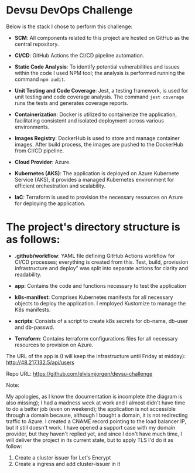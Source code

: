 
# Devsu DevOps Challenge

Below is the stack I chose to perform this challenge:

* **SCM**: All components related to this project are hosted on GitHub as the central repository.

* **CI/CD**: GitHub Actions the CI/CD pipeline automation.

* **Static Code Analysis**: To identify potential vulnerabilities and issues within the code I used NPM tool; the analysis is performed running the command `npm audit`.

* **Unit Testing and Code Coverage**: Jest, a testing framework, is used for unit testing and code coverage analysis. The command `jest coverage` runs the tests and generates coverage reports.

* **Containerization**: Docker is utilized to containerize the application, facilitating consistent and isolated deployment across various environments.

* **Images Registry**: DockerHub is used to store and manage container images. After build process, the images are pushed to the DockerHub from CI/CD pipeline.

* **Cloud Provider**: Azure.

* **Kubernetes (AKS)**: The application is deployed on Azure Kubernete Service (AKS), it provides a managed Kubernetes environment for efficient orchestration and scalability.

* **IaC**: Terraform is used to provision the necessary resources on Azure for deploying the application.

# The project's directory structure is as follows:

* **.github/workflow**: YAML file defining GitHub Actions workflow for CI/CD processes; everything is created from this. Test, build, provission infrastructure and deploy" was split into separate actions for clarity and readability.

* **app**: Contains the code and functions necessary to test the application

* **k8s-manifest**: Comprises Kubernetes manifests for all necessary objects to deploy the application. I employed Kustomize to manage the K8s manifests.

* **scripts**: Consists of a script to create k8s secrets for db-name, db-user and db-passwd.

* **Terraform**: Contains terraform configurations files for all necessary resources to provision on Azure.


The URL of the app is (I will keep the infrastructure until Friday at midday):
http://48.217.132.5/api/users

Repo URL:
https://github.com/elvismjorgen/devsu-challenge


Note:

My apologies, as I know the documentation is incomplete (the diagram is also missing); I had a madness week at work and I almost didn't have time to do a better job (even on weekend); the application is not accessible through a domain because, although I bought a domain, it is not redirecting traffic to Azure. I created a CNAME record pointing to the load balancer IP, but it still doesn't work. I have opened a support case with my domain provider, but they haven't replied yet, and since I don't have much time, I will deliver the project in its current state, but to apply TLS I'd do it as follow:

1. Create a cluster issuer for Let's Encrypt
2. Create a ingress and add cluster-issuer in it